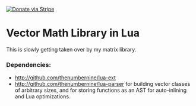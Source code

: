 [![Donate via Stripe](https://img.shields.io/badge/Donate-Stripe-green.svg)](https://buy.stripe.com/00gbJZ0OdcNs9zi288)<br>

# Vector Math Library in Lua

This is slowly getting taken over by my matrix library.

### Dependencies:

- http://github.com/thenumbernine/lua-ext
- http://github.com/thenumbernine/lua-parser for building vector classes of arbitrary sizes, and for storing functions as an AST for auto-inlining and Lua optimizations.
